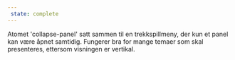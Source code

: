 ```yaml
---
 state: complete
---
```

Atomet 'collapse-panel' satt sammen til en trekkspillmeny, der kun et panel kan være åpnet samtidig. Fungerer bra for mange temaer som skal presenteres, ettersom visningen er vertikal.

